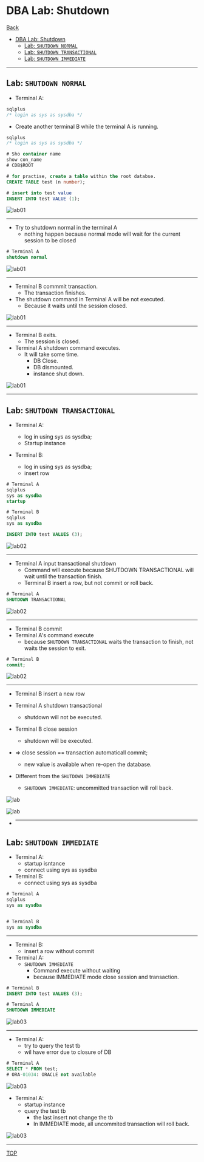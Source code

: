# DBA Lab: Shutdown

[Back](../../index.md)

- [DBA Lab: Shutdown](#dba-lab-shutdown)
  - [Lab: `SHUTDOWN NORMAL`](#lab-shutdown-normal)
  - [Lab: `SHUTDOWN TRANSACTIONAL`](#lab-shutdown-transactional)
  - [Lab: `SHUTDOWN IMMEDIATE`](#lab-shutdown-immediate)

---

## Lab: `SHUTDOWN NORMAL`

- Terminal A:

```sql
sqlplus
/* login as sys as sysdba */

```

- Create another terminal B while the terminal A is running.

```sql
sqlplus
/* login as sys as sysdba */

# Sho container name
show con_name
# CDB$ROOT

# for practise, create a table within the root databse.
CREATE TABLE test (n number);

# insert into test value
INSERT INTO test VALUE (1);

```

![lab01](./pic/lab0101.png)

---

- Try to shutdown normal in the terminal A
  - nothing happen because normal mode will wait for the current session to be closed

```sql
# Terminal A
shutdown normal
```

![lab01](./pic/lab0102.png)

---

- Terminal B commmit transaction.
  - The transaction finishes.
- The shutdown command in Terminal A will be not executed.
  - Because it waits until the session closed.

![lab01](./pic/lab0103.png)

---

- Terminal B exits.
  - The session is closed.
- Terminal A shutdown command executes.
  - It will take some time.
    - DB Close.
    - DB dismounted.
    - instance shut down.

![lab01](./pic/lab0104.png)

---

## Lab: `SHUTDOWN TRANSACTIONAL`

- Terminal A:

  - log in using sys as sysdba;
  - Startup instance

- Terminal B:
  - log in using sys as sysdba;
  - insert row

```sql
# Terminal A
sqlplus
sys as sysdba
startup

# Terminal B
sqlplus
sys as sysdba

INSERT INTO test VALUES (3);
```

![lab02](./pic/lab0201.png)

---

- Terminal A input transactional shutdown
  - Command will execute because SHUTDOWN TRANSACTIONAL will wait until the transaction finish.
  - Terminal B insert a row, but not commit or roll back.

```sql
# Terminal A
SHUTDOWN TRANSACTIONAL
```

![lab02](./pic/lab0202.png)

---

- Terminal B commit
- Terminal A's command execute
  - because `SHUTDOWN TRANSACTIONAL` waits the transaction to finish, not waits the session to exit.

```sql
# Terminal B
commit;
```

![lab02](./pic/lab0203.png)

---

- Terminal B insert a new row
- Terminal A shutdown transactional
  - shutdown will not be executed.
- Terminal B close session

  - shutdown will be executed.

- => close session == transaction automaticall commit;

  - new value is available when re-open the database.

- Different from the `SHUTDOWN IMMEDIATE`
  - `SHUTDOWN IMMEDIATE`: uncommitted transaction will roll back.

![lab](./pic/lab0204.png)

![lab](./pic/lab0205.png)

- ***

## Lab: `SHUTDOWN IMMEDIATE`

- Terminal A:
  - startup isntance
  - connect using sys as sysdba
- Terminal B:
  - connect using sys as sysdba

```sql
# Terminal A
sqlplus
sys as sysdba


# Terminal B
sys as sysdba
```

---

- Terminal B:
  - insert a row without commit
- Terminal A:
  - `SHUTDOWN IMMEDIATE`
    - Command execute without waiting
    - because IMMEDIATE mode close session and transaction.

```sql
# Terminal B
INSERT INTO test VALUES (3);

# Terminal A
SHUTDOWN IMMEDIATE
```

![lab03](./pic/lab0301.png)

---

- Terminal A:
  - try to query the test tb
  - wil have error due to closure of DB

```sql
# Terminal A
SELECT * FROM test;
# ORA-01034: ORACLE not available
```

![lab03](./pic/lab0302.png)

- Terminal A:
  - startup instance
  - query the test tb
    - the last insert not change the tb
    - In IMMEDIATE mode, all uncommited transaction will roll back.

![lab03](./pic/lab0303.png)

---

[TOP](#dba-lab-shutdown)
